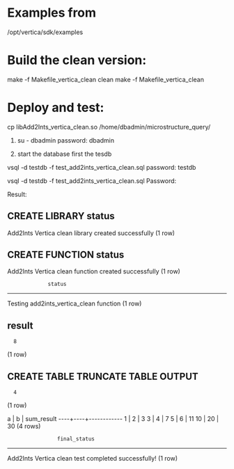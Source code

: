 # Examples from
/opt/vertica/sdk/examples

# Build the clean version:

make -f Makefile_vertica_clean clean
make -f Makefile_vertica_clean


# Deploy and test:

cp libAdd2Ints_vertica_clean.so /home/dbadmin/microstructure_query/

1. su - dbadmin
password: dbadmin


2. start the database first the tesdb

vsql -d testdb -f test_add2ints_vertica_clean.sql
password: testdb


vsql -d testdb -f test_add2ints_vertica_clean.sql
Password: 


Result:

CREATE LIBRARY
                       status                        
-----------------------------------------------------
 Add2Ints Vertica clean library created successfully
(1 row)

CREATE FUNCTION
                        status                        
------------------------------------------------------
 Add2Ints Vertica clean function created successfully
(1 row)

                 status                  
-----------------------------------------
 Testing add2ints_vertica_clean function
(1 row)

 result 
--------
      8
(1 row)

CREATE TABLE
TRUNCATE TABLE
 OUTPUT 
--------
      4
(1 row)

 a  | b  | sum_result 
----+----+------------
  1 |  2 |          3
  3 |  4 |          7
  5 |  6 |         11
 10 | 20 |         30
(4 rows)

                    final_status                     
-----------------------------------------------------
 Add2Ints Vertica clean test completed successfully!
(1 row)




